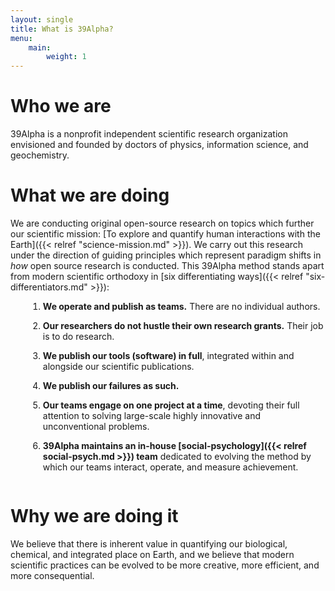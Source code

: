 ```yaml
---
layout: single
title: What is 39Alpha?
menu:
    main:
        weight: 1
---
```


# Who we are
39Alpha is a nonprofit independent scientific research organization envisioned and founded by
doctors of physics, information science, and geochemistry.

# What we are doing
We are conducting original open-source research on topics which further our scientific mission: [To
explore and quantify human interactions with the Earth]({{< relref "science-mission.md" >}}). We
carry out this research under the direction of guiding principles which represent paradigm shifts in
_how_ open source research is conducted. This 39Alpha method stands apart from modern scientific
orthodoxy in [six differentiating ways]({{< relref "six-differentiators.md" >}}):

<style>
ol li {
    padding-bottom: 1em;
    margin-left: 2em;
}
</style>

1. **We operate and publish as teams.** There are no individual authors.
2. **Our researchers do not hustle their own research grants.** Their job is to do research.
3. **We publish our tools (software) in full**, integrated within and alongside our scientific
   publications.
4. **We publish our failures as such.**
5. **Our teams engage on one project at a time**, devoting their full attention to solving
   large-scale highly innovative and unconventional problems.
6. **39Alpha maintains an in-house [social-psychology]({{< relref social-psych.md >}}) team** dedicated
   to evolving the method by which our teams interact, operate, and measure achievement.

# Why we are doing it
We believe that there is inherent value in quantifying our biological, chemical, and integrated
place on Earth, and we believe that modern scientific practices can be evolved to be more creative,
more efficient, and more consequential.
